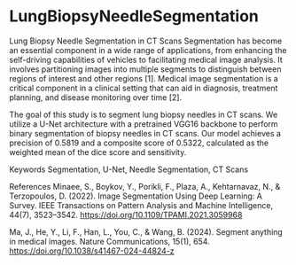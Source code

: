 # LungBiopsyNeedleSegmentation


Lung Biopsy Needle Segmentation in CT Scans
Segmentation has become an essential component in a wide range of applications, from enhancing the self-driving capabilities of vehicles to facilitating medical image analysis. It involves partitioning images into multiple segments to distinguish between regions of interest and other regions [1]. Medical image segmentation is a critical component in a clinical setting that can aid in diagnosis, treatment planning, and disease monitoring over time [2].

The goal of this study is to segment lung biopsy needles in CT scans. We utilize a U-Net architecture with a pretrained VGG16 backbone to perform binary segmentation of biopsy needles in CT scans. Our model achieves a precision of 0.5819 and a composite score of 0.5322, calculated as the weighted mean of the dice score and sensitivity.

Keywords
Segmentation, U-Net, Needle Segmentation, CT Scans

References
Minaee, S., Boykov, Y., Porikli, F., Plaza, A., Kehtarnavaz, N., & Terzopoulos, D. (2022). Image Segmentation Using Deep Learning: A Survey. IEEE Transactions on Pattern Analysis and Machine Intelligence, 44(7), 3523–3542. https://doi.org/10.1109/TPAMI.2021.3059968

Ma, J., He, Y., Li, F., Han, L., You, C., & Wang, B. (2024). Segment anything in medical images. Nature Communications, 15(1), 654. https://doi.org/10.1038/s41467-024-44824-z
